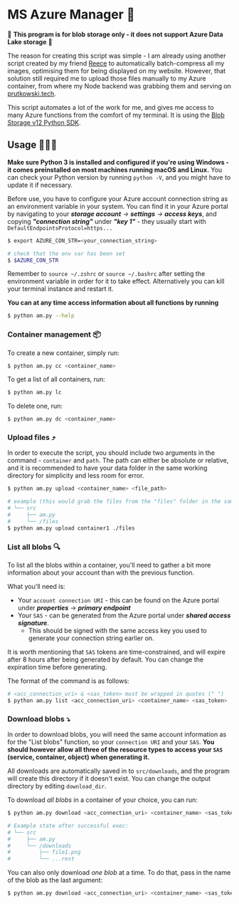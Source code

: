 # MS Azure Manager 📂

🚨 **This program is for blob storage only - it does not support Azure Data Lake storage** 🚨

The reason for creating this script was simple - I am already using another script created by my friend [Reece](https://github.com/Reeceeboii/Batch-Compression) 
to automatically batch-compress all my images, optimising them for being displayed on my website. However, that solution still required me to upload those files
manually to my Azure container, from where my Node backend was grabbing them and serving on [prutkowski.tech](https://prutkowski.tech).

This script automates a lot of the work for me, and gives me access to many Azure functions from the comfort of my terminal. It is using the [Blob Storage v12 Python SDK](https://github.com/Azure/azure-sdk-for-python).

## Usage 👨🏻‍💻

**Make sure Python 3 is installed and configured if you're using Windows - it comes preinstalled on most machines running macOS and Linux.** You can check your Python version by running `python -V`, and you might have to update it if necessary.

Before use, you have to configure your Azure account connection string as an environment variable in your system.
You can find it in your Azure portal by navigating to your _**storage account** -> **settings** -> **access keys**_, and copying _**"connection string"**_ under _**"key 1"**_ - they usually start with `DefaultEndpointsProtocol=https...`

```bash
$ export AZURE_CON_STR=<your_connection_string>

# check that the env var has been set
$ $AZURE_CON_STR
```
Remember to `source ~/.zshrc` or `source ~/.bashrc` after setting the environment variable in order for it to take effect. Alternatively you can kill your terminal instance and restart it. 

**You can at any time access information about all functions by running**
```bash
$ python am.py --help
```

### Container management 📦

To create a new container, simply  run:
```bash
$ python am.py cc <container_name>
```

To get a list of all containers, run:
```bash
$ python am.py lc
```

To delete one, run:
```bash
$ python am.py dc <container_name>
```

### Upload files ⤴️
In order to execute the script, you should include two arguments in the command - `container` and `path`.
The path can either be absolute or relative, and it is recommended to have your data folder in the same working directory for simplicity and less room for error.

```bash
$ python am.py upload <container_name> <file_path>

# example (this would grab the files from the "files" folder in the same working directory):
# └── src
#     ├── am.py
#     └── /files
$ python am.py upload container1 ./files
```

### List all blobs 🔍
To list all the blobs within a container, you'll need to gather a bit more information about your account than with the previous function.

What you'll need is:
- Your `account connection URI` - this can be found on the Azure portal under _**properties**_ -> _**primary endpoint**_
- Your `SAS` - can be generated from the Azure portal under _**shared access signature**_. 
  - This should be signed with the same access key you used to generate your connection string earlier on.


It is worth mentioning that `SAS` tokens are time-constrained, and will expire after 8 hours after being generated by default. You can
change the expiration time before generating.

The format of the command is as follows:

```bash
# <acc_connection_uri> & <sas_token> must be wrapped in quotes (" ")
$ python am.py list <acc_connection_uri> <container_name> <sas_token>
```

### Download blobs ⤵️
In order to download blobs, you will need the same account information as for the "List blobs" function, so your
`connection URI` and your `SAS`. **You should however allow all three of the resource types to access your `SAS` (service, container, object) when generating it.**

All downloads are automatically saved in to `src/downloads`, and the program will create this directory if it
doesn't exist. You can change the output directory by editing `download_dir`.

To download _all blobs_ in a container of your choice, you can run:

```bash
$ python am.py download <acc_connection_uri> <container_name> <sas_token>

# Example state after successful exec:
# └── src
#     ├── am.py
#     └── /downloads
#         ├── file1.png
#         └── ...rest
```

You can also only download _one blob_ at a time. To do that, pass in the name of the blob as the last argument:

```bash
$ python am.py download <acc_connection_uri> <container_name> <sas_token> <blob_name>
```

